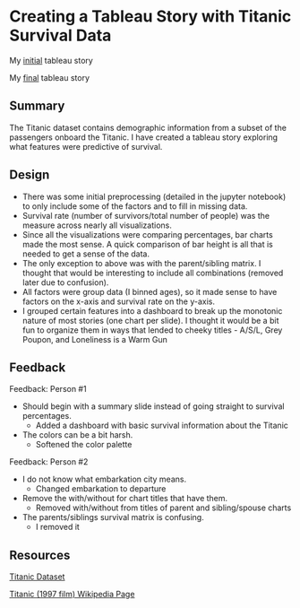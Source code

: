 # Creating a Tableau Story with Titanic Survival Data 

My [initial](https://public.tableau.com/profile/daniel2654#!/vizhome/TitanicFailure/TitanicFailure) tableau story

My [final](https://public.tableau.com/profile/daniel2654#!/vizhome/TitanicFailureFinal/TitanicFailure) tableau story


## Summary
The Titanic dataset contains demographic information from a subset of the passengers onboard
the Titanic. I have created a tableau story exploring what features were predictive 
of survival.

## Design
* There was some initial preprocessing (detailed in the jupyter notebook) to only include some of the factors and to fill in missing data.
* Survival rate (number of survivors/total number of people) was the measure across nearly all visualizations.
* Since all the visualizations were comparing percentages, bar charts made the most sense. A quick comparison of bar height is all that is needed to 
get a sense of the data.
* The only exception to above was with the parent/sibling matrix. I thought that would be interesting to include all combinations (removed later due to confusion).
* All factors were group data (I binned ages), so it made sense to have factors on the x-axis and survival rate on the y-axis.
* I grouped certain features into a dashboard to break up the monotonic nature of most stories (one chart per slide).
I thought it would be a bit fun to organize them in ways that lended to cheeky titles - A/S/L, Grey Poupon, and Loneliness is a Warm Gun

## Feedback
Feedback: Person #1
* Should begin with a summary slide instead of going straight to survival percentages. 
    * Added a dashboard with basic survival information about the Titanic 
* The colors can be a bit harsh. 
    * Softened the color palette

Feedback: Person #2
* I do not know what embarkation city means. 
    * Changed embarkation to departure
* Remove the with/without for chart titles that have them. 
    * Removed with/without from titles of parent and sibling/spouse charts
* The parents/siblings survival matrix is confusing. 
    * I removed it

## Resources
[Titanic Dataset](https://www.kaggle.com/c/titanic)

[Titanic (1997 film) Wikipedia Page](https://en.wikipedia.org/wiki/Titanic_(1997_film))